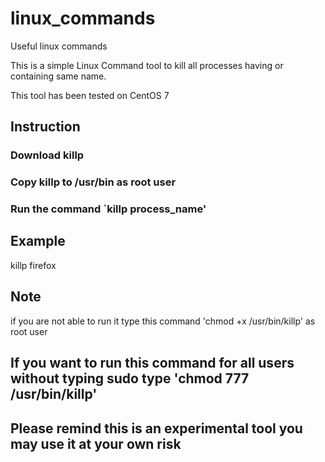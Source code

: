 # linux_commands
Useful linux commands 

This is a simple Linux Command tool to kill all processes having or containing same name.

This tool has been tested on CentOS 7

## Instruction
### Download killp
### Copy killp to /usr/bin as root user
### Run the command `killp process_name' 

## Example
killp firefox

## Note
if you are not able to run it type this command 'chmod +x /usr/bin/killp' as root user

## If you want to run this command for all users without typing sudo type 'chmod 777 /usr/bin/killp'

## Please remind this is an experimental tool you may use it at your own risk
